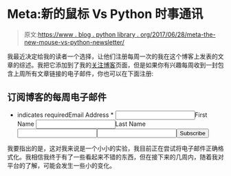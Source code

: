 # Meta:新的鼠标 Vs Python 时事通讯

> 原文:[https://www . blog . python library . org/2017/06/28/meta-the-new-mouse-vs-python-newsletter/](https://www.blog.pythonlibrary.org/2017/06/28/meta-the-new-mouse-vs-python-newsletter/)

我最近决定给我的读者一个选择，让他们注册每周一次的我在这个博客上发表的文章的综述。我把它添加到了我的[关注博客](https://www.blog.pythonlibrary.org/follow/)页面，但是如果你有兴趣每周收到一封包含上周所有文章链接的电子邮件，你也可以在下面注册:

<link href="//cdn-images.mailchimp.com/embedcode/classic-10_7.css" rel="stylesheet" type="text/css">

<form action="//pythonlibrary.us16.list-manage.com/subscribe/post?u=7086459c1a46ba8cfe6305c06&amp;id=1036cbbc9f" method="post" id="mc-embedded-subscribe-form" name="mc-embedded-subscribe-form" class="validate" target="_blank" novalidate="">

## 订阅博客的每周电子邮件

* indicates required<label for="mce-EMAIL">Email Address *</label> 
<input type="email" value="" name="EMAIL" class="required email" id="mce-EMAIL"><label for="mce-FNAME">First Name</label>
<input type="text" value="" name="FNAME" class="" id="mce-FNAME"><label for="mce-LNAME">Last Name</label>
<input type="text" value="" name="LNAME" class="" id="mce-LNAME"><input type="text" name="b_7086459c1a46ba8cfe6305c06_1036cbbc9f" tabindex="-1" value=""><input type="submit" value="Subscribe" name="subscribe" id="mc-embedded-subscribe" class="button">

我要指出的是，这对我来说是一个小小的实验，我目前正在尝试将电子邮件正确格式化。我相信我终于有了一些看起来不错的东西，但在接下来的几周内，随着我对平台的了解，可能会发生一些小的变化。

</form>